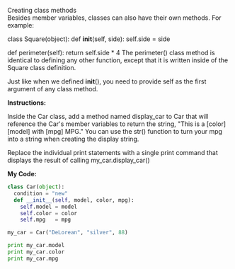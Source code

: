Creating class methods<br>
Besides member variables, classes can also have their own methods. For example:

class Square(object):
  def __init__(self, side):
    self.side = side

  def perimeter(self):
    return self.side * 4
The perimeter() class method is identical to defining any other function, except that it is written inside of the Square class definition.

Just like when we defined __init__(), you need to provide self as the first argument of any class method.

**Instructions:**

Inside the Car class, add a method named display_car to Car that will reference the Car's member variables to return the string, "This is a [color] [model] with [mpg] MPG." You can use the str() function to turn your mpg into a string when creating the display string.

Replace the individual print statements with a single print command that displays the result of calling my_car.display_car()

**My Code:**
```python
class Car(object):
  condition = "new"
  def __init__(self, model, color, mpg):
    self.model = model
    self.color = color
    self.mpg   = mpg

my_car = Car("DeLorean", "silver", 88)

print my_car.model
print my_car.color
print my_car.mpg

```
